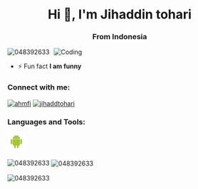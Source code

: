 <h1 align="center">Hi 👋, I'm Jihaddin tohari</h1>
<h3 align="center">From Indonesia</h3>
<img align="right" alt="Coding" width="400" src="https://cdn.dribbble.com/users/11620877/screenshots/3848914/programmer.gif">

<p align="left"> <img src="https://komarev.com/ghpvc/?username=048392633&label=Profile%20views&color=0e75b6&style=flat" alt="048392633" /> </p>

- ⚡ Fun fact **I am funny**

<h3 align="left">Connect with me:</h3>
<p align="left">
<a href="https://fb.com/ahmfi" target="blank"><img align="center" src="https://raw.githubusercontent.com/rahuldkjain/github-profile-readme-generator/master/src/images/icons/Social/facebook.svg" alt="ahmfi" height="30" width="40" /></a>
<a href="https://instagram.com/jihaddtohari" target="blank"><img align="center" src="https://raw.githubusercontent.com/rahuldkjain/github-profile-readme-generator/master/src/images/icons/Social/instagram.svg" alt="jihaddtohari" height="30" width="40" /></a>
</p>

<h3 align="left">Languages and Tools:</h3>
<p align="left"> <a href="https://developer.android.com" target="_blank" rel="noreferrer"> <img src="https://raw.githubusercontent.com/devicons/devicon/master/icons/android/android-original-wordmark.svg" alt="android" width="40" height="40"/> </a> </p>

<p><img align="left" src="https://github-readme-stats.vercel.app/api/top-langs?username=048392633&show_icons=true&locale=en&layout=compact" alt="048392633" /></p>

<p>&nbsp;<img align="center" src="https://github-readme-stats.vercel.app/api?username=048392633&show_icons=true&locale=en" alt="048392633" /></p>

<p><img align="center" src="https://github-readme-streak-stats.herokuapp.com/?user=048392633&" alt="048392633" /></p>
